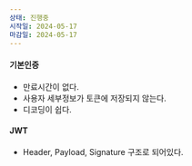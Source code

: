 ```yaml
---
상태: 진행중
시작일: 2024-05-17
마감일: 2024-05-17
---
```

#### 기본인증
- 만료시간이 없다.
- 사용자 세부정보가 토큰에 저장되지 않는다.
- 디코딩이 쉽다. 

#### JWT
- Header, Payload, Signature 구조로 되어있다.
